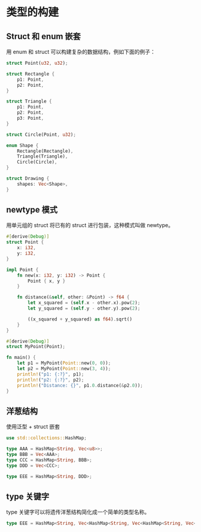 # 类型的构建

## Struct 和 enum 嵌套
用 enum 和 struct 可以构建复杂的数据结构，例如下面的例子：
```rust
struct Point(u32, u32);

struct Rectangle {
    p1: Point,
    p2: Point,
}

struct Triangle {
    p1: Point,
    p2: Point,
    p3: Point,
}

struct Circle(Point, u32);

enum Shape {
    Rectangle(Rectangle),
    Triangle(Triangle),
    Circle(Circle),
}

struct Drawing {
    shapes: Vec<Shape>,
}
```

## newtype 模式
用单元组的 struct 将已有的 struct 进行包装，这种模式叫做 newtype。
```rust
#[derive(Debug)]
struct Point {
    x: i32,
    y: i32,
}

impl Point {
    fn new(x: i32, y: i32) -> Point {
        Point { x, y }
    }

    fn distance(&self, other: &Point) -> f64 {
        let x_squared = (self.x - other.x).pow(2);
        let y_squared = (self.y - other.y).pow(2);

        ((x_squared + y_squared) as f64).sqrt()
    }
}

#[derive(Debug)]
struct MyPoint(Point);

fn main() {
    let p1 = MyPoint(Point::new(0, 0));
    let p2 = MyPoint(Point::new(3, 4));
    println!("p1: {:?}", p1);
    println!("p2: {:?}", p2);
    println!("Distance: {}", p1.0.distance(&p2.0));
}
```

## 洋葱结构
使用泛型 + struct 嵌套
```rust
use std::collections::HashMap;

type AAA = HashMap<String, Vec<u8>>;
type BBB = Vec<AAA>;
type CCC = HashMap<String, BBB>;
type DDD = Vec<CCC>;

type EEE = HashMap<String, DDD>;
```

## type 关键字
type 关键字可以将遗传洋葱结构简化成一个简单的类型名称。
```rust
type EEE = HashMap<String, Vec<HashMap<String, Vec<HashMap<String, Vec<u8>>>>>>;
```